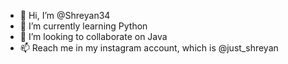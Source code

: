 - 👋 Hi, I’m @Shreyan34
- 🌱 I’m currently learning Python
- 💞️ I’m looking to collaborate on Java
- 📫 Reach me in my instagram account, which is @just_shreyan

<!---
Shreyan34/Shreyan34 is a ✨ special ✨ repository because its `README.md` (this file) appears on your GitHub profile.
You can click the Preview link to take a look at your changes.
--->
